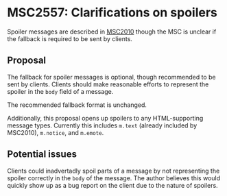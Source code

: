 # MSC2557: Clarifications on spoilers

Spoiler messages are described in [MSC2010](https://github.com/matrix-org/matrix-doc/pull/2010)
though the MSC is unclear if the fallback is required to be sent by clients.

## Proposal

The fallback for spoiler messages is optional, though recommended to be sent by clients. Clients
should make reasonable efforts to represent the spoiler in the `body` field of a message.

The recommended fallback format is unchanged.

Additionally, this proposal opens up spoilers to any HTML-supporting message types. Currently
this includes `m.text` (already included by MSC2010), `m.notice`, and `m.emote`.

## Potential issues

Clients could inadvertadly spoil parts of a message by not representing the spoiler correctly
in the `body` of the message. The author believes this would quickly show up as a bug report
on the client due to the nature of spoilers.
